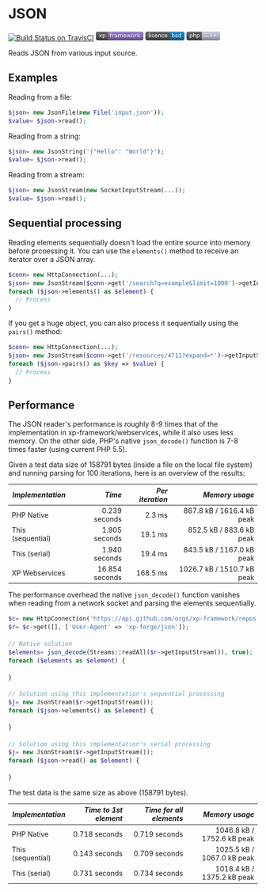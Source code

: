 JSON
====

[![Build Status on TravisCI](https://secure.travis-ci.org/xp-forge/json.svg)](http://travis-ci.org/xp-forge/json)
[![XP Framework Mdodule](https://raw.githubusercontent.com/xp-framework/web/master/static/xp-framework-badge.png)](https://github.com/xp-framework/core)
[![BSD Licence](https://raw.githubusercontent.com/xp-framework/web/master/static/licence-bsd.png)](https://github.com/xp-framework/core/blob/master/LICENCE.md)
[![Required PHP 5.4+](https://raw.githubusercontent.com/xp-framework/web/master/static/php-5_4plus.png)](http://php.net/)

Reads JSON from various input source.

Examples
--------
Reading from a file:

```php
$json= new JsonFile(new File('input.json'));
$value= $json->read();
```

Reading from a string:

```php
$json= new JsonString('{"Hello": "World"}');
$value= $json->read();
```

Reading from a stream:

```php
$json= new JsonStream(new SocketInputStream(...));
$value= $json->read();
```

Sequential processing
---------------------
Reading elements sequentially doesn't load the entire source into memory before prcoessing it. You can
use the `elements()` method to receive an iterator over a JSON array.

```php
$conn= new HttpConnection(...);
$json= new JsonStream($conn->get('/search?q=example&limit=1000')->getInputStream());
foreach ($json->elements() as $element) {
  // Process
}
```

If you get a huge object, you can also process it sequentially using the `pairs()` method:

```php
$conn= new HttpConnection(...);
$json= new JsonStream($conn->get('/resources/4711?expand=*')->getInputStream());
foreach ($json->pairs() as $key => $value) {
  // Process
}
```


Performance
-----------
The JSON reader's performance is roughly 8-9 times that of the implementation in xp-framework/webservices, while it also uses less memory. On the other side, PHP's native `json_decode()` function is 7-8 times faster (using current PHP 5.5).

Given a test data size of 158791 bytes (inside a file on the local file system) and running parsing for 100 iterations, here is an overview of the results:

| *Implementation*  | *Time*          | *Per iteration* | *Memory usage*             |
| ----------------- | --------------: | --------------: | -------------------------: | 
| PHP Native        | 0.239 seconds   | 2.3 ms          | 867.8 kB / 1616.4 kB peak  |
| This (sequential) | 1.905 seconds   | 19.1 ms         | 852.5 kB / 883.6 kB peak   |
| This (serial)     | 1.940 seconds   | 19.4 ms         | 843.5 kB / 1167.0 kB peak  |
| XP Webservices    | 16.854 seconds  | 168.5 ms        | 1026.7 kB / 1510.7 kB peak |

The performance overhead the native `json_decode()` function vanishes when reading from a network socket and parsing the elements sequentially.

```php
$c= new HttpConnection('https://api.github.com/orgs/xp-framework/repos');
$r= $c->get([], ['User-Agent' => 'xp-forge/json']);

// Native solution
$elements= json_decode(Streams::readAll($r->getInputStream()), true);
foreach ($elements as $element) {
  
}

// Solution using this implementation's sequential processing
$j= new JsonStream($r->getInputStream());
foreach ($json->elements() as $element) {
  
}

// Solution using this implementation's serial processing
$j= new JsonStream($r->getInputStream());
foreach ($json->read() as $element) {
  
}
```

The test data is the same size as above (158791 bytes).

| *Implementation*  | *Time to 1st element* | *Time for all elements* | *Memory usage*             |
| ----------------- | --------------------: | ----------------------: | -------------------------: |
| PHP Native        | 0.718 seconds         | 0.719 seconds           | 1046.8 kB / 1752.6 kB peak |
| This (sequential) | 0.143 seconds         | 0.709 seconds           | 1025.5 kB / 1067.0 kB peak |
| This (serial)     | 0.731 seconds         | 0.734 seconds           | 1018.4 kB / 1375.2 kB peak |
